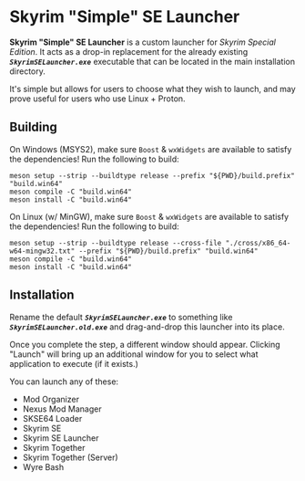 # Skyrim "Simple" SE Launcher
**Skyrim "Simple" SE Launcher** is a custom launcher for *Skyrim Special Edition*.
It acts as a drop-in replacement for the already existing ***`SkyrimSELauncher.exe`*** executable that can be located in the main installation directory.

It's simple but allows for users to choose what they wish to launch, and may prove useful for users who use Linux + Proton.

## Building
On Windows (MSYS2), make sure `Boost` & `wxWidgets` are available to satisfy the dependencies! Run the following to build:
```
meson setup --strip --buildtype release --prefix "${PWD}/build.prefix" "build.win64"
meson compile -C "build.win64"
meson install -C "build.win64"
```

On Linux (w/ MinGW), make sure `Boost` & `wxWidgets` are available to satisfy the dependencies! Run the following to build:
```
meson setup --strip --buildtype release --cross-file "./cross/x86_64-w64-mingw32.txt" --prefix "${PWD}/build.prefix" "build.win64"
meson compile -C "build.win64"
meson install -C "build.win64"
```

## Installation
Rename the default ***`SkyrimSELauncher.exe`*** to something like ***`SkyrimSELauncher.old.exe`*** and drag-and-drop this launcher into its place.

Once you complete the step, a different window should appear.
Clicking "Launch" will bring up an additional window for you to select what application to execute (if it exists.)


You can launch any of these:
* Mod Organizer
* Nexus Mod Manager
* SKSE64 Loader
* Skyrim SE
* Skyrim SE Launcher
* Skyrim Together
* Skyrim Together (Server)
* Wyre Bash
